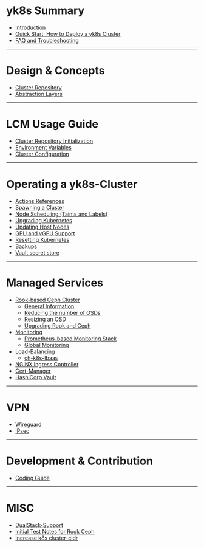 # yk8s Summary

- [Introduction](./introduction.md)
- [Quick Start: How to Deploy a yk8s Cluster](./quick-start.md)
- [FAQ and Troubleshooting](./faq.md)

---

# Design & Concepts

- [Cluster Repository](./design/cluster-repository.md)
- [Abstraction Layers](./design/abstraction-layers.md)

---

# LCM Usage Guide

- [Cluster Repository Initialization](./usage/initialization.md)
- [Environment Variables](./usage/environmental-variables.md)
- [Cluster Configuration](./usage/cluster-configuration.md)

---

# Operating a yk8s-Cluster

- [Actions References](./operation/actions-references.md)
- [Spawning a Cluster]() <!-- ./operation/spawning-cluster.md -->
- [Node Scheduling (Taints and Labels)](./operation/node-scheduling.md)
- [Upgrading Kubernetes](./operation/upgrading-kubernetes.md)
- [Updating Host Nodes]() <!-- ./operation/updating-host-nodes.md -->
- [GPU and vGPU Support](./operation/gpu-and-vgpu.md)
- [Resetting Kubernetes]() <!-- ./operation/resetting-kubernetes.md -->
- [Backups](./operation/backups.md)
- [Vault secret store](./operation/vault.md)

---

# Managed Services

- [Rook-based Ceph Cluster](./managed-services/rook/overview.md)
  - [General Information](./managed-services/rook/general-information.md)
  - [Reducing the number of OSDs](./managed-services/rook/removing-osds.md)
  - [Resizing an OSD](./managed-services/rook/resizing-osds.md)
  - [Upgrading Rook and Ceph](./managed-services/rook/upgrades.md)
- [Monitoring]() <!-- ./managed-services/prometheus/overview.md -->
  - [Prometheus-based Monitoring Stack](./managed-services/prometheus/prometheus-stack.md)
  - [Global Monitoring]() <!-- ./managed-services/prometheus/global-monitoring.md -->
- [Load-Balancing]() <!-- ./managed-services/load-balancing/overview.md -->
  - [ch-k8s-lbaas](./managed-services/load-balancing/ch-k8s-lbaas.md)
- [NGINX Ingress Controller]() <!-- ./managed-services/nginx-ingress-controller.md -->
- [Cert-Manager]() <!-- ./managed-services/cert-manager.md -->
- [HashiCorp Vault](./managed-services/vault.md)
 
---

# VPN

- [Wireguard](./vpn/wireguard.md)
- [IPsec](./vpn/ipsec.md)

---

# Development & Contribution

- [Coding Guide](./development/coding-guide.md)

---

# MISC

* [DualStack-Support](./misc/dualstack.md)
* [Initial Test Notes for Rook Ceph](./misc/rook-ceph-notes.md)
* [Increase k8s cluster-cidr](./misc/increase-cluster-cidr.md)